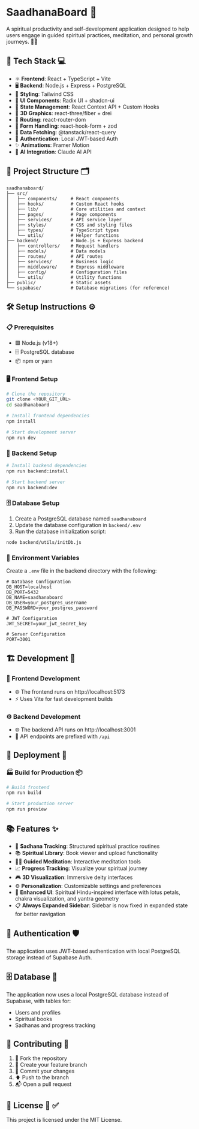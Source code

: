 # SaadhanaBoard 🌟

A spiritual productivity and self-development application designed to help users engage in guided spiritual practices, meditation, and personal growth journeys. 🙏✨

## 🚀 Tech Stack 💻

- ⚛️ **Frontend**: React + TypeScript + Vite
- 🖥️ **Backend**: Node.js + Express + PostgreSQL
- 🎨 **Styling**: Tailwind CSS
- 🧩 **UI Components**: Radix UI + shadcn-ui
- 🔄 **State Management**: React Context API + Custom Hooks
- 🎯 **3D Graphics**: react-three/fiber + drei
- 🧭 **Routing**: react-router-dom
- 📝 **Form Handling**: react-hook-form + zod
- 📡 **Data Fetching**: @tanstack/react-query
- 🔐 **Authentication**: Local JWT-based Auth
- ✨ **Animations**: Framer Motion
- 🤖 **AI Integration**: Claude AI API

## 📁 Project Structure 🗂️

```
saadhanaboard/
├── src/
│   ├── components/     # React components
│   ├── hooks/          # Custom React hooks
│   ├── lib/            # Core utilities and context
│   ├── pages/          # Page components
│   ├── services/       # API service layer
│   ├── styles/         # CSS and styling files
│   ├── types/          # TypeScript types
│   └── utils/          # Helper functions
├── backend/            # Node.js + Express backend
│   ├── controllers/    # Request handlers
│   ├── models/         # Data models
│   ├── routes/         # API routes
│   ├── services/       # Business logic
│   ├── middleware/     # Express middleware
│   ├── config/         # Configuration files
│   └── utils/          # Utility functions
├── public/             # Static assets
└── supabase/           # Database migrations (for reference)
```

## 🛠️ Setup Instructions ⚙️

### 📋 Prerequisites
- 🟩 Node.js (v18+)
- 🗄️ PostgreSQL database
- 📦 npm or yarn

### 🖥️ Frontend Setup
```bash
# Clone the repository
git clone <YOUR_GIT_URL>
cd saadhanaboard

# Install frontend dependencies
npm install

# Start development server
npm run dev
```

### 🔧 Backend Setup
```bash
# Install backend dependencies
npm run backend:install

# Start backend server
npm run backend:dev
```

### 🗄️ Database Setup
1. Create a PostgreSQL database named `saadhanaboard`
2. Update the database configuration in `backend/.env`
3. Run the database initialization script:
```bash
node backend/utils/initDb.js
```

### 🔐 Environment Variables
Create a `.env` file in the backend directory with the following:
```env
# Database Configuration
DB_HOST=localhost
DB_PORT=5432
DB_NAME=saadhanaboard
DB_USER=your_postgres_username
DB_PASSWORD=your_postgres_password

# JWT Configuration
JWT_SECRET=your_jwt_secret_key

# Server Configuration
PORT=3001
```

## 🏗️ Development 👷

### 🎨 Frontend Development
- 🌐 The frontend runs on http://localhost:5173
- ⚡ Uses Vite for fast development builds

### ⚙️ Backend Development
- 🌐 The backend API runs on http://localhost:3001
- 🔗 API endpoints are prefixed with `/api`

## 🚢 Deployment 🚀

### 🏭 Build for Production 📦
```bash
# Build frontend
npm run build

# Start production server
npm run preview
```

## 📚 Features ✨

- 🧘 **Sadhana Tracking**: Structured spiritual practice routines
- 📚 **Spiritual Library**: Book viewer and upload functionality
- 🧘‍♀️ **Guided Meditation**: Interactive meditation tools
- 📈 **Progress Tracking**: Visualize your spiritual journey
- 🎮 **3D Visualization**: Immersive deity interfaces
- ⚙️ **Personalization**: Customizable settings and preferences
- 🎨 **Enhanced UI**: Spiritual Hindu-inspired interface with lotus petals, chakra visualization, and yantra geometry
- 📋 **Always Expanded Sidebar**: Sidebar is now fixed in expanded state for better navigation

## 🔐 Authentication 🛡️

The application uses JWT-based authentication with local PostgreSQL storage instead of Supabase Auth.

## 🗄️ Database 💾

The application now uses a local PostgreSQL database instead of Supabase, with tables for:
- Users and profiles
- Spiritual books
- Sadhanas and progress tracking

## 🤝 Contributing 🤲

1. 🍴 Fork the repository
2. 🌿 Create your feature branch
3. 💾 Commit your changes
4. ⬆️ Push to the branch
5. 📬 Open a pull request

## 📄 License 📜 ✅

This project is licensed under the MIT License.